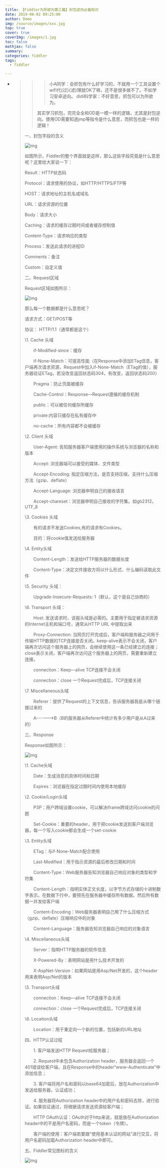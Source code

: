 ```yaml
---
title: 【Fiddler为所欲为第三篇】封包逆向必备知识 
date: 2019-06-02 09:25:00
author: Demo
img: /source/images/xxx.jpg
top: true
cover: true
coverImg: /images/1.jpg
toc: false
mathjax: false
summary: 
categories: fiddler
tags:
  - fiddler

---
```


- > > > 小A同学：会抓包有什么好学习的，不就用一个工具设置个wifi代{过}{滤}理就OK了嘛，还不是很多做不了。不如学习安卓逆向。
  > > >  didi科学家：不好意思，抓包可以为所欲为。
  > >
  > > 其实学习抓包，完完全全和OD是一模一样的逻辑，尤其是封包逆向。使用OD需要知道jmp等指令是什么意思，而抓包也是一样的逻辑！
  >
  > 一、封包字段的含义
  >
  >    ![img](https://attach.52pojie.cn/forum/201901/28/135039covgodhuu3o88boo.png)     
  >
  > 如图所示，Fiddler的整个界面就是这样，那么这些字段究竟是什么意思呢？这里给大家说一下：
  >
  > Result：HTTP状态码　　　　　　
  >
  > Protocol：请求使用的协议，如HTTP/HTTPS/FTP等
  >
  > HOST：请求地址的主机名或域名
  >
  > URL：请求资源的位置
  >
  > Body：请求大小
  >
  > Caching：请求的缓存过期时间或者缓存控制值
  >
  > Content-Type：请求响应的类型
  >
  > Process：发送此请求的进程ID
  >
  > Comments：备注 
  >
  > Custom：自定义值
  >
  > 
  >  
  >
  > 二、Request区域
  >
  > Request区域如图所示：
  >
  >    ![img](https://attach.52pojie.cn/forum/201901/28/135450gqpqw51wm2rarnaw.png)     
  >
  > 那么每一个数据都是什么意思呢？
  >
  > 请求方式：GET/POST等 
  >
  > 协议： HTTP/1.1（通常都是这个）
  >
  > \1. Cache 头域
  >
  > 　　if-Modified-since：缓存
  >
  > 　　if-None-Match：可提高性能（在Response中添加ETag信息，客户端再次请求资源，Request中加入if-None-Match（ETag的值），服务器验证ETag，若没改变返回状态码304，有改变，返回状态码200）
  >
  > 　　Pragma：防止页面被缓存
  >
  > 　　Cache-Control：Response—Request遵循的缓存机制
  >
  > 　　public：可以被任何缓存所缓存
  >
  > 　　private:内容只缓存在私有缓存中
  >
  > 　　no-cache：所有内容都不会被缓存
  >
  > \2. Client 头域
  >
  > 　　User-Agent: 告知服务器客户端使用的操作系统与浏览器的名称和版本
  >
  > 　　Accept: 浏览器端可以接受的媒体、文件类型
  >
  > 　　Accept-Encoding: 指定压缩方法，是否支持压缩，支持什么压缩方法（gzip、deflate）
  >
  > 　　Accept-Language: 浏览器申明自己的接收语言
  >
  > 　　Accept-chareset：浏览器申明自己接收的字符集。如gb2312，UTF_8
  >
  > \3. Cookies 头域
  >
  > 　　有的请求不发送Cookies,有的请求有Cookies。
  >
  > 　　目的：将cookie值发送给服务器
  >
  >  \4. Entity头域
  >
  > 　　Content-Length：发送给HTTP服务器的数据长度
  >
  > 　　Content-Type：决定文件接收方将以什么形式、什么编码读取此文件
  >
  > \5. Security 头域：
  >
  > 　　Upgrade-Insecure-Requests: 1（默认，这个是自己协商的）
  >
  > \6. Transport 头域：
  >
  > 　　Host: 发送请求时，该报头域是必需的。主要用于指定被请求资源的Internet主机和端口号，通常从HTTP URL 中提取出来
  >
  > 　　Proxy-Connection:  当网页打开完成后，客户端和服务器之间用于传输HTTP数据的TCP连接是否关闭。keep-alive表示不会关闭，客户端再次访问这个服务器上的网页，会继续使用这一条已经建立的连接；close表示关闭，客户端再次访问这个服务器上的网页，需要重新建立连接。
  >
  > 　　connection：Keep—alive            TCP连接不会关闭
  >
  > 　　connection：close                     一个Request完成后，TCP连接关闭
  >
  > \7. Miscellaneous头域
  >
  > 　　Referer：提供了Request的上下文信息，告诉服务器我是从哪个链接过来的
  >
  > 　　A------>B（B的服务器从Referer中统计有多少用户是从A过来的）
  >
  > 
  >  
  >
  > 三、Response
  >
  > Response如图所示：
  >
  >    ![img](https://attach.52pojie.cn/forum/201901/28/135912nv971av7gz7zhz87.png)     
  >
  > \1. Cache头域
  >
  > 　　Date：生成消息的具体时间和日期
  >
  > 　　Expires：浏览器在指定过期时间内使用本地缓存
  >
  > \2. Cookie/Login头域
  >
  > 　　P3P：用户跨域设置cookie，可以解决iframe跨域访问cookie的问题
  >
  > 　　Set-Cookie：重要的header，用于把cookie发送到客户端浏览器，每一个写入cookie都会生成一个set-cookie
  >
  > \3. Entity头域
  >
  > 　　ETag：与if-None-Match配合使用
  >
  > 　　Last-Modified：用于指示资源的最后修改日期和时间
  >
  > 　　Content-Type：Web服务器告知浏览器自己响应对象的类型和字符集
  >
  > 　　Content-Length：指明实体正文长度，以字节方式存储的十进制数字表示。在数据下行中，要预先在服务器中缓存所有数据，然后所有数据一并发给客户端
  >
  > 　　Content-Encoding：Web服务器表明自己用了什么压缩方式（gzip、deflate）压缩响应中的对象
  >
  > 　　Content-Language：服务器告知浏览器自己响应的对象语言
  >
  > \4. Miscellaneous头域
  >
  > 　　Server：指明HTTP服务器的软件信息
  >
  > 　　X-Powered-By：表明网站是用什么技术开发的
  >
  > 　　X-AspNet-Version：如果网站是用Asp/Net开发的，这个header用来表明Asp/Net的版本
  >
  > \5. Transport头域
  >
  > 　　connection：Keep—alive            TCP连接不会关闭
  >
  > 　　connection：close                     一个Request完成后，TCP连接关闭
  >
  > \6. Location头域
  >
  > 　　Location：用于重定向一个新的位置，包括新的URL地址
  >
  > 
  >  
  >
  > 四、HTTP认证过程
  >
  > 　　1. 客户端发送HTTP Request给服务器；
  >
  > 　　2. Request中未包含Authorization header，服务器会返回一个401错误给客户端，且在Response中的header“www-Authenticate”中添加信息；
  >
  > 　　3. 客户端将用户名和密码以base64加密后，放在Authorization中发送给服务器，认证成功；
  >
  > 　　4. 服务器将Authorization header中的用户名和密码去除，进行验证。如果验证通过，将根据请求发送资源给客户端；
  >
  > 　　HTTP OAuth认证：OAuth对于http来说，就是放在Authorization header中的不是用户名密码，而是一个token（令牌）。
  >
  > 　　客户端的使用：客户端若要跟“使用基本认证的网站”进行交互，将用户名密码加载Authorization header中即可。
  >
  > 
  >  
  >
  > 五、Fiddler常见图标的含义
  >
  >    ![img](https://attach.52pojie.cn/forum/201901/28/140158gnv8bl6hlo7uul3v.png)     
  >
  > 
  >  

  

